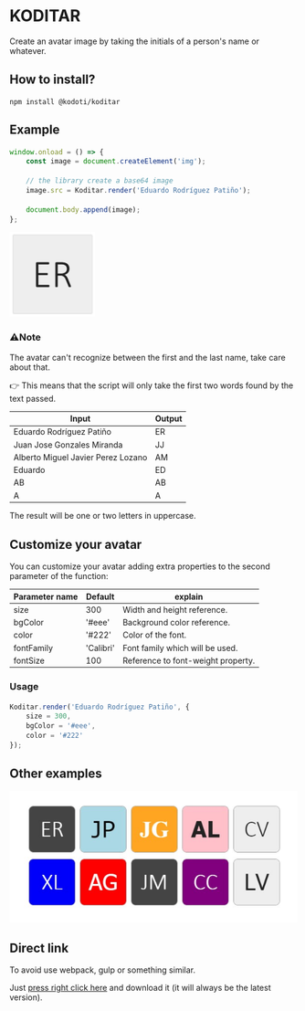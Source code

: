 # KODITAR
Create an avatar image by taking the initials of a person's name or whatever.

## How to install?

```
npm install @kodoti/koditar
```

## Example

``` javascript
window.onload = () => {
    const image = document.createElement('img');

    // the library create a base64 image
    image.src = Koditar.render('Eduardo Rodríguez Patiño');

    document.body.append(image);
};
```

<img src="resources/example-a.jpg" style="width:150px;" />

### ⚠️Note
The avatar can't recognize between the first and the last name, take care about that.

👉 This means that the script will only take the first two words found by the text passed.

| Input | Output |
| ------------- | ------------- |
| Eduardo Rodríguez Patiño  | ER
| Juan Jose Gonzales Miranda  | JJ
| Alberto Miguel Javier Perez Lozano  | AM
| Eduardo  | ED
| AB  | AB
| A  | A

The result will be one or two letters in uppercase.

## Customize your avatar
You can customize your avatar adding extra properties to the second parameter of the function:

| Parameter name | Default | explain |
| ------------- | ------------- | ------------- |
| size  | 300  | Width and height reference.
| bgColor  | '#eee'  | Background color reference.
| color  | '#222'  | Color of the font.
| fontFamily  | 'Calibri'  | Font family which will be used.
| fontSize  | 100  | Reference to font-weight property.

### Usage
``` javascript
Koditar.render('Eduardo Rodríguez Patiño', {
    size = 300,
    bgColor = '#eee',
    color = '#222'
});
```

## Other examples
<img src="resources/result.jpg">

## Direct link
To avoid use webpack, gulp or something similar.

Just <a href="https://raw.githubusercontent.com/Anexsoft/koditar/main/dist/index.js">press right click here</a> and download it (it will always be the latest version).